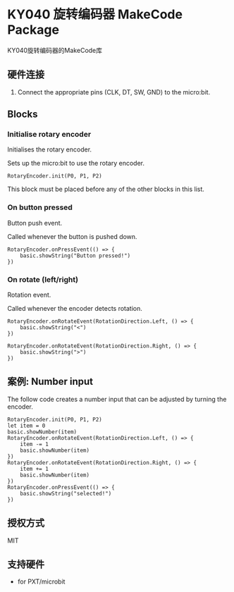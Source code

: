 ﻿# KY040 旋转编码器 MakeCode Package 


KY040旋转编码器的MakeCode库

## 硬件连接
1. Connect the appropriate pins (CLK, DT, SW, GND) to the micro:bit.

## Blocks
### Initialise rotary encoder
Initialises the rotary encoder.

Sets up the micro:bit to use the rotary encoder.

```sig
RotaryEncoder.init(P0, P1, P2)
```

This block must be placed before any of the other blocks in this list.

### On button pressed
Button push event.

Called whenever the button is pushed down.

```sig
RotaryEncoder.onPressEvent(() => {
    basic.showString("Button pressed!")
})
```

### On rotate (left/right)
Rotation event.

Called whenever the encoder detects rotation.

```sig
RotaryEncoder.onRotateEvent(RotationDirection.Left, () => {
    basic.showString("<")
})

RotaryEncoder.onRotateEvent(RotationDirection.Right, () => {
    basic.showString(">")
})
```

## 案例: Number input
The follow code creates a number input that can be adjusted by turning the encoder.

```blocks
RotaryEncoder.init(P0, P1, P2)
let item = 0
basic.showNumber(item)
RotaryEncoder.onRotateEvent(RotationDirection.Left, () => {
    item -= 1
    basic.showNumber(item)
})
RotaryEncoder.onRotateEvent(RotationDirection.Right, () => {
    item += 1
    basic.showNumber(item)
})
RotaryEncoder.onPressEvent(() => {
    basic.showString("selected!")
})
```
## 授权方式

MIT

## 支持硬件

 * for PXT/microbit
 


